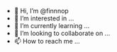 - 👋 Hi, I’m @finnnop
- 👀 I’m interested in ...
- 🌱 I’m currently learning ...
- 💞️ I’m looking to collaborate on ...
- 📫 How to reach me ...

<!---
finnnop/finnnop is a ✨ special ✨ repository because its `README.md` (this file) appears on your GitHub profile.
You can click the Preview link to take a look at your changes.
--->
